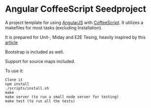 Angular CoffeeScript Seedproject
================================

A project template for using [AngularJS](http://angularjs.org) with [CoffeeScript](http://coffeescript.org). It utilizes a makefiles for most tasks (excluding Installation).

It is prepared for Unit-, Miday and E2E Tesing, heavily inspired by this [article](http://www.yearofmoo.com/2013/01/full-spectrum-testing-with-angularjs-and-testacular.html)

Bootstrap is included as well.

Support for source maps included.

To use it:

    Clone it
    npm install
    ./scripts/install.sh
    make
    make server (to run a small node server for testing)
    make test (to run all the tests)



